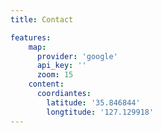 ```yaml
---
title: Contact

features:
    map:
      provider: 'google'
      api_key: ''
      zoom: 15
    content:
      coordiantes:
        latitude: '35.846844'
        longtitude: '127.129918'
---
```

